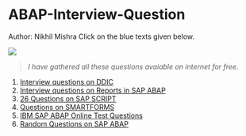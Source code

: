 # ABAP-Interview-Question
Author: Nikhil Mishra
Click on the blue texts given below.

[<img src="https://img.shields.io/badge/-Important%20Note-important.svg" logo="LOGO">]()
>_I have gathered all these questions avaiable on internet for free._

1. [Interview questions on DDIC](/src/DDIC.md)
2. [Interview questions on Reports in SAP ABAP](/src/report.md)
3. [26 Questions on SAP SCRIPT](/src/SAP%20SCRIPTS.md)
4. [Questions on SMARTFORMS](/src/SMARTFORMS.md)  
5. [IBM SAP ABAP Online Test Questions](/src/ibm-abap-online-test.md)
6. [Random Questions on SAP ABAP](/src/Interview%20Questions.md)
